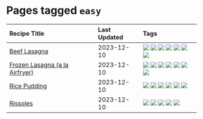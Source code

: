# Pages tagged `easy`

|Recipe Title|Last Updated|Tags
|:---|:---|:---|
|[Beef Lasagna](../recipes/beeflasagna.md)|2023-12-10|[![](https://img.shields.io/badge/tag-baked-208450)](../tags/baked.md) [![](https://img.shields.io/badge/tag-beef-91514)](../tags/beef.md) [![](https://img.shields.io/badge/tag-dinner-8f457a)](../tags/dinner.md) [![](https://img.shields.io/badge/tag-easy-e5c1d4)](../tags/easy.md) [![](https://img.shields.io/badge/tag-italian-f6b493)](../tags/italian.md) [![](https://img.shields.io/badge/tag-pasta-b7439e)](../tags/pasta.md) [![](https://img.shields.io/badge/tag-stovetop-c6d429)](../tags/stovetop.md)|
|[Frozen Lasagna (a la Airfryer)](../recipes/lasagnaairfryer.md)|2023-12-10|[![](https://img.shields.io/badge/tag-airfryer-062ab)](../tags/airfryer.md) [![](https://img.shields.io/badge/tag-cheesey-517a72)](../tags/cheesey.md) [![](https://img.shields.io/badge/tag-easy-e5c1d4)](../tags/easy.md) [![](https://img.shields.io/badge/tag-italian-f6b493)](../tags/italian.md) [![](https://img.shields.io/badge/tag-mine-10cdd6)](../tags/mine.md) [![](https://img.shields.io/badge/tag-pasta-b7439e)](../tags/pasta.md) [![](https://img.shields.io/badge/tag-reheating-1754e4)](../tags/reheating.md)|
|[Rice Pudding](../recipes/ricepudding.md)|2023-12-10|[![](https://img.shields.io/badge/tag-dairy-32613c)](../tags/dairy.md) [![](https://img.shields.io/badge/tag-dessert-13fda6)](../tags/dessert.md) [![](https://img.shields.io/badge/tag-easy-e5c1d4)](../tags/easy.md) [![](https://img.shields.io/badge/tag-rice-94b8ca)](../tags/rice.md) [![](https://img.shields.io/badge/tag-rice_cooker-acaf3f)](../tags/rice_cooker.md) [![](https://img.shields.io/badge/tag-vegetarian-d5a11)](../tags/vegetarian.md)|
|[Rissoles](../recipes/rissoles.md)|2023-12-10|[![](https://img.shields.io/badge/tag-aussie-32f6f2)](../tags/aussie.md) [![](https://img.shields.io/badge/tag-beef-91514)](../tags/beef.md) [![](https://img.shields.io/badge/tag-easy-e5c1d4)](../tags/easy.md) [![](https://img.shields.io/badge/tag-family-d4602a)](../tags/family.md) [![](https://img.shields.io/badge/tag-fried-427cd)](../tags/fried.md)|